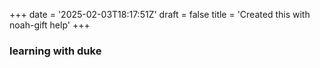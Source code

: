 +++
date = '2025-02-03T18:17:51Z'
draft = false
title = 'Created this with noah-gift help'
+++

### learning with duke